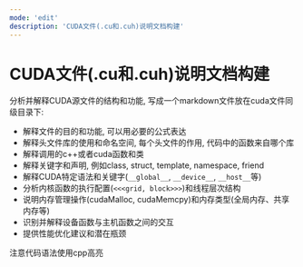 ```yaml
---
mode: 'edit'
description: 'CUDA文件(.cu和.cuh)说明文档构建'
---
```


# CUDA文件(.cu和.cuh)说明文档构建

分析并解释CUDA源文件的结构和功能, 写成一个markdown文件放在cuda文件同级目录下:
* 解释文件的目的和功能, 可以用必要的公式表达
* 解释头文件库的使用和命名空间, 每个头文件的作用, 代码中的函数来自哪个库
* 解释调用的c++或者cuda函数和类
* 解释关键字和声明, 例如class, struct, template, namespace, friend
* 解释CUDA特定语法和关键字(`__global__`, `__device__`, `__host__`等)
* 分析内核函数的执行配置(`<<<grid, block>>>`)和线程层次结构
* 说明内存管理操作(cudaMalloc, cudaMemcpy)和内存类型(全局内存、共享内存等)
* 识别并解释设备函数与主机函数之间的交互
* 提供性能优化建议和潜在瓶颈

注意代码语法使用cpp高亮